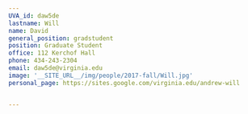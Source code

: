 ```yaml
---
UVA_id: daw5de
lastname: Will
name: David
general_position: gradstudent
position: Graduate Student
office: 112 Kerchof Hall
phone: 434-243-2304
email: daw5de@virginia.edu
image: '__SITE_URL__/img/people/2017-fall/Will.jpg'
personal_page: https://sites.google.com/virginia.edu/andrew-will


---
```

